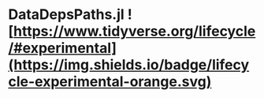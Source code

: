 # DataDepsPaths.jl ![https://www.tidyverse.org/lifecycle/#experimental](https://img.shields.io/badge/lifecycle-experimental-orange.svg)
